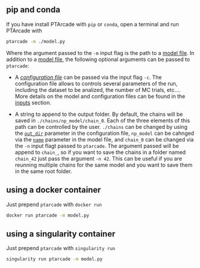 ## pip and conda 
If you have install PTArcade with  `pip` or `conda`, open a terminal and 
run PTArcade with 
``` sh
ptarcade -m ./model.py 
```
Where the argument passed to the `-m` input flag is the path to a 
[model file]. In addition to a [model file], the following 
optional arguments can be passed to `ptarcade`:

* A *[configuration file]* can be passed via the input flag `-c`.
The configuration file allows to controls several parameters of 
the run, including the dataset to be analized, the number of MC
trials, etc.... More details on the model and
configuration files can be found in the [inputs] section. 

* A string to append to the output folder. By default, the
chains will be saved in `./chains/np_model/chain_0`. Each of the 
three elements of this path can be controlled by the user. `./chains`
can be changed by using the [`out_dir`][out] parameter in the configuration 
file, `np_model` can be cahnged via the [`name`][name] parameter in the 
model file, and `chain_0` can be changed via the `-n` input flagt passed 
to `ptarcade`. The argument passed will be append to `chain_`, so if you want 
to save the chains in a folder named `chain_42` just pass the argument `-n 42`. 
This can be useful if you are reunning multiple chains for the same model and 
you want to save them in the same root folder. 


## using a docker container
Just prepend `ptarcade` with `docker run`
``` sh
docker run ptarcade -m model.py 
```

## using a singularity container
Just prepend `ptarcade` with `singularity run`
``` sh
singularity run ptarcade -m model.py 
```
  
  [model file]: ../inputs/model.md
  [configuration file]: ../inputs/config.md
  [inputs]: ../inputs/index.md
  [out]: ../inputs/config.md#+config.out_dir
  [name]: ../inputs/model.md#+model.name
